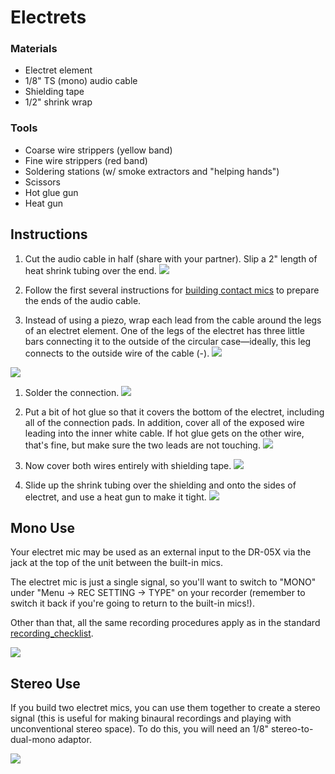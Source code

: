 # Electrets

### Materials
- Electret element
- 1/8" TS (mono) audio cable
- Shielding tape
- 1/2" shrink wrap

### Tools
- Coarse wire strippers (yellow band)
- Fine wire strippers (red band)
- Soldering stations (w/ smoke extractors and "helping hands")
- Scissors
- Hot glue gun
- Heat gun

## Instructions
1. Cut the audio cable in half (share with your partner). Slip a 2" length of heat shrink tubing over the end.
![](media/shrink.jpg)
1. Follow the first several instructions for [building contact mics](../contact_mics/contact_mics.md) to prepare the ends of the audio cable. 

1. Instead of using a piezo, wrap each lead from the cable around the legs of an electret element. One of the legs of the electret has three little bars connecting it to the outside of the circular case—ideally, this leg connects to the outside wire of the cable (-).
![](media/polarity.jpg)

![](media/1.jpg)

1. Solder the connection.
![](media/2.jpg)

1. Put a bit of hot glue so that it covers the bottom of the electret, including all of the connection pads. In addition, cover all of the exposed wire leading into the inner white cable. If hot glue gets on the other wire, that's fine, but make sure the two leads are not touching.
![](media/3.jpg)


1. Now cover both wires entirely with shielding tape.
![](media/4.jpg)

1. Slide up the shrink tubing over the shielding and onto the sides of electret, and use a heat gun to make it tight.
![](media/5.jpg)

## Mono Use

Your electret mic may be used as an external input to the DR-05X via the jack at the top of the unit between the built-in mics.

The electret mic is just a single signal, so you'll want to switch to "MONO" under "Menu → REC SETTING → TYPE" on your recorder (remember to switch it back if you're going to return to the built-in mics!).

Other than that, all the same recording procedures apply as in the standard [recording_checklist](../workshops/recording_checklist.md).

![](../contact_mics/media/mono.jpg)

## Stereo Use

If you build two electret mics, you can use them together to create a stereo signal (this is useful for making binaural recordings and playing with unconventional stereo space). To do this, you will need an 1/8" stereo-to-dual-mono adaptor.

![](media/6.jpg)


